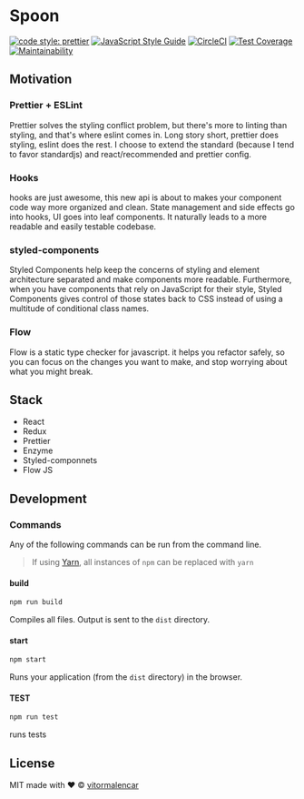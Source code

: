 # Spoon

[![code style: prettier](https://img.shields.io/badge/code_style-prettier-ff69b4.svg)](https://github.com/prettier/prettier)
[![JavaScript Style Guide](https://img.shields.io/badge/code_style-standard-brightgreen.svg)](https://standardjs.com)
[![CircleCI](https://circleci.com/gh/vitormalencar/marleyspoon.svg?style=svg)](https://circleci.com/gh/vitormalencar/marleyspoon)
[![Test Coverage](https://api.codeclimate.com/v1/badges/c458950fb7d58b60b179/test_coverage)](https://codeclimate.com/github/vitormalencar/spoon/test_coverage)
[![Maintainability](https://api.codeclimate.com/v1/badges/c458950fb7d58b60b179/maintainability)](https://codeclimate.com/github/vitormalencar/spoon/maintainability)

## Motivation

### Prettier + ESLint

Prettier solves the styling conflict problem, but there's more to linting than styling, and that's where eslint comes in. Long story short, prettier does styling, eslint does the rest. I choose to extend the standard (because I tend to favor standardjs) and react/recommended and prettier config.

### Hooks

hooks are just awesome, this new api is about to makes your component code way more organized and clean. State management and side effects go into hooks, UI goes into leaf components. It naturally leads to a more readable and easily testable codebase.

### styled-components

Styled Components help keep the concerns of styling and element architecture separated and make components more readable. Furthermore, when you have components that rely on JavaScript for their style, Styled Components gives control of those states back to CSS instead of using a multitude of conditional class names.

### Flow

Flow is a static type checker for javascript.
it helps you refactor safely, so you can focus on the changes you want to make, and stop worrying about what you might break.

## Stack

- React
- Redux
- Prettier
- Enzyme
- Styled-componnets
- Flow JS

## Development

### Commands

Any of the following commands can be run from the command line.

> If using [Yarn](https://yarnpkg.com/), all instances of `npm` can be replaced with `yarn`

#### build

```sh
npm run build
```

Compiles all files. Output is sent to the `dist` directory.

#### start

```sh
npm start
```

Runs your application (from the `dist` directory) in the browser.

#### TEST

```sh
npm run test
```

runs tests

## License

MIT made with ❤️ © [vitormalencar](https://github.com/vitormalencar)
